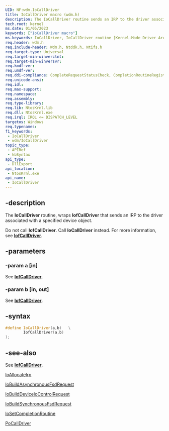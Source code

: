 ```yaml
---
UID: NF:wdm.IoCallDriver
title: IoCallDriver macro (wdm.h)
description: The IoCallDriver routine sends an IRP to the driver associated with a specified device object.
tech.root: kernel
ms.date: 01/05/2023
keywords: ["IoCallDriver macro"]
ms.keywords: IoCallDriver, IoCallDriver routine [Kernel-Mode Driver Architecture], k104_8579a946-2f96-455f-825c-c3f86caba99c.xml, kernel.iocalldriver, wdm/IoCallDriver
req.header: wdm.h
req.include-header: Wdm.h, Ntddk.h, Ntifs.h
req.target-type: Universal
req.target-min-winverclnt:
req.target-min-winversvr: 
req.kmdf-ver: 
req.umdf-ver: 
req.ddi-compliance: CompleteRequestStatusCheck, CompletionRoutineRegistered, DeleteDevice, ForwardedAtBadIrql, ForwardedAtBadIrqlAllocate, ForwardedAtBadIrqlFsdAsync, ForwardedAtBadIrqlFsdSync, IoAllocateForward, IoAllocateIrpSignalEventInCompletionTimeout, IoBuildDeviceControlWait, IoBuildDeviceControlWaitTimeout, IoBuildFsdForward, IoBuildSynchronousFsdRequestWait, IoBuildSynchronousFsdRequestWaitTimeout, IoSetCompletionRoutineExCheck, IrpProcessingComplete, LowerDriverReturn, MarkDevicePower, MarkingQueuedIrps, MarkIrpPending, MarkIrpPending2, MarkPower, MarkPowerDown, MarkQueryRelations, MarkStartDevice, PendedCompletedRequest, PendedCompletedRequest2, PendedCompletedRequest3, PendedCompletedRequestEx, PnpIrpCompletion, PowerDownFail, PowerUpFail, RemoveLockForward, RemoveLockForward2, RemoveLockForwardDeviceControl, RemoveLockForwardDeviceControl2, RemoveLockForwardDeviceControlInternal, RemoveLockForwardDeviceControlInternal2, RemoveLockForwardRead, RemoveLockForwardRead2, RemoveLockForwardWrite, RemoveLockForwardWrite2, RemoveLockMnRemove2, RemoveLockMnSurpriseRemove, RemoveLockQueryMnRemove, TargetRelationNeedsRef, WmiForward, HwStorPortProhibitedDDIs
req.unicode-ansi: 
req.idl: 
req.max-support: 
req.namespace: 
req.assembly: 
req.type-library: 
req.lib: NtosKrnl.lib
req.dll: NtosKrnl.exe
req.irql: IRQL <= DISPATCH_LEVEL
targetos: Windows
req.typenames: 
f1_keywords:
 - IoCallDriver
 - wdm/IoCallDriver
topic_type:
 - APIRef
 - kbSyntax
api_type:
 - DllExport
api_location:
 - NtosKrnl.exe
api_name:
 - IoCallDriver
---
```


## -description

The **IoCallDriver** routine, wraps **IofCallDriver** that sends an IRP to the driver associated with a specified device object.

Do not call **IofCallDriver**. Call **IoCallDriver** instead. For more information, see [**IofCallDriver**](nf-wdm-iofcalldriver.md).

## -parameters

### -param a [in]

See [**IofCallDriver**](nf-wdm-iofcalldriver.md).

### -param b [in, out]

See [**IofCallDriver**](nf-wdm-iofcalldriver.md).

## -syntax

```cpp
#define IoCallDriver(a,b)   \
        IofCallDriver(a,b)
);
```

## -see-also

See [**IofCallDriver**](nf-wdm-iofcalldriver.md).

[IoAllocateIrp](./nf-wdm-ioallocateirp.md)

[IoBuildAsynchronousFsdRequest](./nf-wdm-iobuildasynchronousfsdrequest.md)

[IoBuildDeviceIoControlRequest](./nf-wdm-iobuilddeviceiocontrolrequest.md)

[IoBuildSynchronousFsdRequest](./nf-wdm-iobuildsynchronousfsdrequest.md)

[IoSetCompletionRoutine](./nf-wdm-iosetcompletionroutine.md)

[PoCallDriver](../ntifs/nf-ntifs-pocalldriver.md)